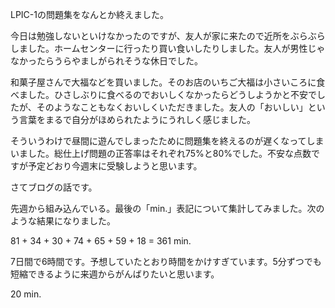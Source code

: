<p>LPIC-1の問題集をなんとか終えました。</p>
<p>今日は勉強しないといけなかったのですが、友人が家に来たので近所をぶらぶらしました。ホームセンターに行ったり買い食いしたりしました。友人が男性じゃなかったらうらやましがられそうな休日でした。</p>
<p>和菓子屋さんで大福などを買いました。そのお店のいちご大福は小さいころに食べました。ひさしぶりに食べるのでおいしくなかったらどうしようかと不安でしたが、そのようなこともなくおいしくいただきました。友人の「おいしい」という言葉をまるで自分がほめられたようにうれしく感じました。</p>
<p>そういうわけで昼間に遊んでしまったために問題集を終えるのが遅くなってしまいました。総仕上げ問題の正答率はそれぞれ75%と80%でした。不安な点数ですが予定どおり今週末に受験しようと思います。</p>
<p>さてブログの話です。</p>
<p>先週から組み込んでいる。最後の「min.」表記について集計してみました。次のような結果になりました。</p>
<p>81 + 34 + 30 + 74 + 65 + 59 + 18 = 361 min.</p>
<p>7日間で6時間です。予想していたとおり時間をかけすぎています。5分ずつでも短縮できるように来週からがんばりたいと思います。</p>
<p>20 min.</p>